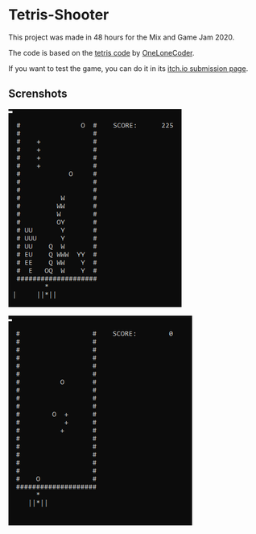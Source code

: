 # Tetris-Shooter

This project was made in 48 hours for the Mix and Game Jam 2020.

The code is based on the [tetris code](https://github.com/OneLoneCoder/videos/blob/master/OneLoneCoder_Tetris.cpp) by [OneLoneCoder](https://github.com/OneLoneCoder).

If you want to test the game, you can do it in its [itch.io submission page](https://mults.itch.io/tetris-shooter).

## Screnshots

<p aling='center'><img src='resources\sc-0.png'></p>

<p aling='center'><img src='resources\sc-1.png'></p>
